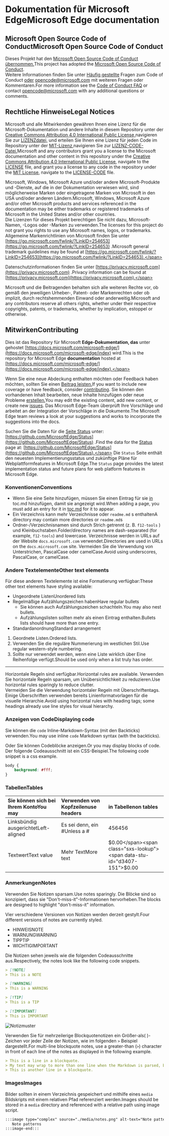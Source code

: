 # <a name="microsoft-edge-documentation"></a><span data-ttu-id="d3407-101">Dokumentation für Microsoft Edge</span><span class="sxs-lookup"><span data-stu-id="d3407-101">Microsoft Edge documentation</span></span>  

## <a name="microsoft-open-source-code-of-conduct"></a><span data-ttu-id="d3407-102">Microsoft Open Source Code of Conduct</span><span class="sxs-lookup"><span data-stu-id="d3407-102">Microsoft Open Source Code of Conduct</span></span>  

<span data-ttu-id="d3407-103">Dieses Projekt hat den [Microsoft Open Source Code of Conduct übernommen.](https://opensource.microsoft.com/codeofconduct)</span><span class="sxs-lookup"><span data-stu-id="d3407-103">This project has adopted the [Microsoft Open Source Code of Conduct](https://opensource.microsoft.com/codeofconduct).</span></span>  
<span data-ttu-id="d3407-104">Weitere Informationen finden Sie unter [Häufig gestellte](https://opensource.microsoft.com/codeofconduct/faq) Fragen zum Code of Conduct [oder](mailto:opencode@microsoft.com) opencode@microsoft.com mit weiteren Fragen oder Kommentaren.</span><span class="sxs-lookup"><span data-stu-id="d3407-104">For more information see the [Code of Conduct FAQ](https://opensource.microsoft.com/codeofconduct/faq) or contact [opencode@microsoft.com](mailto:opencode@microsoft.com) with any additional questions or comments.</span></span>  

## <a name="legal-notices"></a><span data-ttu-id="d3407-105">Rechtliche Hinweise</span><span class="sxs-lookup"><span data-stu-id="d3407-105">Legal Notices</span></span>  

<span data-ttu-id="d3407-106">Microsoft und alle Mitwirkenden gewähren Ihnen eine Lizenz für die Microsoft-Dokumentation und andere Inhalte in diesem Repository unter der [Creative Commons Attribution 4.0 International Public License,](https://creativecommons.org/licenses/by/4.0/legalcode)navigieren Sie zur [LIZENZdatei,](./LICENSE) und erteilen Sie Ihnen eine Lizenz für jeden Code im Repository unter der [MIT-Lizenz,](https://opensource.org/licenses/MIT)navigieren Sie zur [LIZENZ-CODE-Datei.](./LICENSE-CODE)</span><span class="sxs-lookup"><span data-stu-id="d3407-106">Microsoft and any contributors grant you a license to the Microsoft documentation and other content in this repository under the [Creative Commons Attribution 4.0 International Public License](https://creativecommons.org/licenses/by/4.0/legalcode), navigate to the [LICENSE](./LICENSE) file, and grant you a license to any code in the repository under the [MIT License](https://opensource.org/licenses/MIT), navigate to the [LICENSE-CODE](./LICENSE-CODE) file.</span></span>  

<span data-ttu-id="d3407-107">Microsoft, Windows, Microsoft Azure und/oder andere Microsoft-Produkte und -Dienste, auf die in der Dokumentation verwiesen wird, sind möglicherweise Marken oder eingetragene Marken von Microsoft in den USA und/oder anderen Ländern.</span><span class="sxs-lookup"><span data-stu-id="d3407-107">Microsoft, Windows, Microsoft Azure and/or other Microsoft products and services referenced in the documentation may be either trademarks or registered trademarks of Microsoft in the United States and/or other countries.</span></span>  
<span data-ttu-id="d3407-108">Die Lizenzen für dieses Projekt berechtigen Sie nicht dazu, Microsoft-Namen, -Logos oder -Marken zu verwenden.</span><span class="sxs-lookup"><span data-stu-id="d3407-108">The licenses for this project do not grant you rights to use any Microsoft names, logos, or trademarks.</span></span>  
<span data-ttu-id="d3407-109">Allgemeine Markenrichtlinien von Microsoft finden Sie unter [https://go.microsoft.com/fwlink/?LinkID=254653](https://go.microsoft.com/fwlink/?LinkID=254653) .</span><span class="sxs-lookup"><span data-stu-id="d3407-109">Microsoft general trademark guidelines may be found at [https://go.microsoft.com/fwlink/?LinkID=254653](https://go.microsoft.com/fwlink/?LinkID=254653).</span></span>  

<span data-ttu-id="d3407-110">Datenschutzinformationen finden Sie unter [https://privacy.microsoft.com](https://privacy.microsoft.com) .</span><span class="sxs-lookup"><span data-stu-id="d3407-110">Privacy information can be found at [https://privacy.microsoft.com](https://privacy.microsoft.com).</span></span>  

<span data-ttu-id="d3407-111">Microsoft und die Beitragenden behalten sich alle weiteren Rechte vor, ob gemäß den jeweiligen Urheber-, Patent- oder Markenrechten oder ob implizit, durch rechtshemmenden Einwand oder anderweitig.</span><span class="sxs-lookup"><span data-stu-id="d3407-111">Microsoft and any contributors reserve all others rights, whether under their respective copyrights, patents, or trademarks, whether by implication, estoppel or otherwise.</span></span>  

## <a name="contributing"></a><span data-ttu-id="d3407-112">Mitwirken</span><span class="sxs-lookup"><span data-stu-id="d3407-112">Contributing</span></span>  

<span data-ttu-id="d3407-113">Dies ist das Repository für Microsoft **Edge-Dokumentation, das** unter gehostet [https://docs.microsoft.com/microsoft-edge/](https://docs.microsoft.com/microsoft-edge/index) wird.</span><span class="sxs-lookup"><span data-stu-id="d3407-113">This is the repository for Microsoft Edge **documentation** hosted at [https://docs.microsoft.com/microsoft-edge/](https://docs.microsoft.com/microsoft-edge/index).</span></span>  

<span data-ttu-id="d3407-114">Wenn Sie eine neue Abdeckung enthalten möchten oder Feedback haben möchten, sollten Sie einen [Beitrag leisten.](./CONTRIBUTING.md)</span><span class="sxs-lookup"><span data-stu-id="d3407-114">If you want to include new coverage or have feedback, consider [contributing](./CONTRIBUTING.md).</span></span>  <span data-ttu-id="d3407-115">Sie können den vorhandenen Inhalt bearbeiten, neue Inhalte hinzufügen oder neue Probleme [erstellen.](https://github.com/MicrosoftDocs/edge-developer/issues)</span><span class="sxs-lookup"><span data-stu-id="d3407-115">You may edit the existing content, add new content, or create new [issues](https://github.com/MicrosoftDocs/edge-developer/issues).</span></span>  <span data-ttu-id="d3407-116">Das Microsoft Edge-Team überprüft Ihre Vorschläge und arbeitet an der Integration der Vorschläge in die Dokumente.</span><span class="sxs-lookup"><span data-stu-id="d3407-116">The Microsoft Edge team reviews a look at your suggestions and works to incorporate the suggestions into the docs.</span></span>  

<span data-ttu-id="d3407-117">Suchen Sie die Daten für die [Seite Status](https://developer.microsoft.com/microsoft-edge/status) unter:  [https://github.com/MicrosoftEdge/Status](https://github.com/MicrosoftEdge/Status) .</span><span class="sxs-lookup"><span data-stu-id="d3407-117">Find the data for the [Status](https://developer.microsoft.com/microsoft-edge/status) page at:  [https://github.com/MicrosoftEdge/Status](https://github.com/MicrosoftEdge/Status).</span></span>  <span data-ttu-id="d3407-118">Die `Status` Seite enthält den neuesten Implementierungsstatus und zukünftige Pläne für Webplattformfeatures in Microsoft Edge.</span><span class="sxs-lookup"><span data-stu-id="d3407-118">The `Status` page provides the latest implementation status and future plans for web platform features in Microsoft Edge.</span></span>

### <a name="conventions"></a><span data-ttu-id="d3407-119">Konventionen</span><span class="sxs-lookup"><span data-stu-id="d3407-119">Conventions</span></span>  

*   <span data-ttu-id="d3407-120">Wenn Sie eine Seite hinzufügen, müssen Sie einen Eintrag für sie [in](./microsoft-edge/toc.yml) toc.md hinzufügen, damit sie angezeigt wird.</span><span class="sxs-lookup"><span data-stu-id="d3407-120">When adding a page, you must add an entry for it in [toc.md](./microsoft-edge/toc.yml) for it to appear.</span></span>
*   <span data-ttu-id="d3407-121">Ein Verzeichnis kann mehr Verzeichnisse oder `readme.md` s enthalten</span><span class="sxs-lookup"><span data-stu-id="d3407-121">A directory may contain more directories or `readme.md`s</span></span>
*   <span data-ttu-id="d3407-122">Ordner-/Verzeichnisnamen sind durch Strich getrennt \(z. B. `f12-tools` \) und Kleinbuchstaben.</span><span class="sxs-lookup"><span data-stu-id="d3407-122">Folder/directory names are dash-separated \(for example, `f12-tools`\) and lowercase.</span></span>  <span data-ttu-id="d3407-123">Verzeichnisse werden in URLs auf der Website `docs.microsoft.com` verwendet.</span><span class="sxs-lookup"><span data-stu-id="d3407-123">Directories are used in URLs on the `docs.microsoft.com` site.</span></span>  <span data-ttu-id="d3407-124">Vermeiden Sie die Verwendung von Unterstrichen, PascalCase oder camelCase.</span><span class="sxs-lookup"><span data-stu-id="d3407-124">Avoid using underscores, PascalCase, or camelCase.</span></span>  

### <a name="other-text-elements"></a><span data-ttu-id="d3407-125">Andere Textelemente</span><span class="sxs-lookup"><span data-stu-id="d3407-125">Other text elements</span></span>  

<span data-ttu-id="d3407-126">Für diese anderen Textelemente ist eine Formatierung verfügbar:</span><span class="sxs-lookup"><span data-stu-id="d3407-126">These other text elements have styling available:</span></span>  

*   <span data-ttu-id="d3407-127">Ungeordnete Listen</span><span class="sxs-lookup"><span data-stu-id="d3407-127">Unordered lists</span></span>  
*   <span data-ttu-id="d3407-128">Regelmäßige Aufzählungszeichen haben</span><span class="sxs-lookup"><span data-stu-id="d3407-128">Have regular bullets</span></span>  
    *   <span data-ttu-id="d3407-129">Sie können auch Aufzählungszeichen schachteln.</span><span class="sxs-lookup"><span data-stu-id="d3407-129">You may also nest bullets.</span></span>  
    *   <span data-ttu-id="d3407-130">Aufzählungslisten sollten mehr als einen Eintrag enthalten.</span><span class="sxs-lookup"><span data-stu-id="d3407-130">Bullets lists should have more than one entry.</span></span>  
*   <span data-ttu-id="d3407-131">Standardanordnung</span><span class="sxs-lookup"><span data-stu-id="d3407-131">Standard arrangement</span></span> 

1.  <span data-ttu-id="d3407-132">Geordnete Listen.</span><span class="sxs-lookup"><span data-stu-id="d3407-132">Ordered lists.</span></span>  
1.  <span data-ttu-id="d3407-133">Verwenden Sie die reguläre Nummerierung im westlichen Stil.</span><span class="sxs-lookup"><span data-stu-id="d3407-133">Use regular western-style numbering.</span></span>  
1.  <span data-ttu-id="d3407-134">Sollte nur verwendet werden, wenn eine Liste wirklich über Eine Reihenfolge verfügt.</span><span class="sxs-lookup"><span data-stu-id="d3407-134">Should be used only when a list truly has order.</span></span>  

---  

<span data-ttu-id="d3407-135">Horizontale Regeln sind verfügbar.</span><span class="sxs-lookup"><span data-stu-id="d3407-135">Horizontal rules are available.</span></span>  <span data-ttu-id="d3407-136">Verwenden Sie horizontale Regeln sparsam, um Unübersichtlichkeit zu reduzieren.</span><span class="sxs-lookup"><span data-stu-id="d3407-136">Use horizontal rules sparingly to reduce clutter.</span></span>  
<span data-ttu-id="d3407-137">Vermeiden Sie die Verwendung horizontaler Regeln mit Überschriftentags. Einige Überschriften verwenden bereits Linienformatvorlagen für die visuelle Hierarchie.</span><span class="sxs-lookup"><span data-stu-id="d3407-137">Avoid using horizontal rules with heading tags; some headings already use line styles for visual hierarchy.</span></span>  

### <a name="displaying-code"></a><span data-ttu-id="d3407-138">Anzeigen von Code</span><span class="sxs-lookup"><span data-stu-id="d3407-138">Displaying code</span></span>  

<span data-ttu-id="d3407-139">Sie können die `code` Inline-Markdown-Syntax \(mit den Backticks\) verwenden.</span><span class="sxs-lookup"><span data-stu-id="d3407-139">You may use inline `code` Markdown syntax \(with the backticks\).</span></span>  

<span data-ttu-id="d3407-140">Oder Sie können Codeblöcke anzeigen.</span><span class="sxs-lookup"><span data-stu-id="d3407-140">Or you may display blocks of code.</span></span>  <span data-ttu-id="d3407-141">Der folgende Codeausschnitt ist ein CSS-Beispiel.</span><span class="sxs-lookup"><span data-stu-id="d3407-141">The following code snippet is a css example.</span></span>  

```css
body {
    background: #fff;
}
```  

### <a name="tables"></a><span data-ttu-id="d3407-142">Tabellen</span><span class="sxs-lookup"><span data-stu-id="d3407-142">Tables</span></span>  

| <span data-ttu-id="d3407-143">Sie können sich bei Ihrem Konto</span><span class="sxs-lookup"><span data-stu-id="d3407-143">You may</span></span> | <span data-ttu-id="d3407-144">Verwenden von Kopfzeilen</span><span class="sxs-lookup"><span data-stu-id="d3407-144">use headers</span></span> | <span data-ttu-id="d3407-145">in Tabellen</span><span class="sxs-lookup"><span data-stu-id="d3407-145">on tables</span></span> |  
|:--- |:--- |:--- |  
| <span data-ttu-id="d3407-146">Linksbündig ausgerichtet</span><span class="sxs-lookup"><span data-stu-id="d3407-146">Left-aligned</span></span> | <span data-ttu-id="d3407-147">Es sei denn, ein #</span><span class="sxs-lookup"><span data-stu-id="d3407-147">Unless a #</span></span> | <span data-ttu-id="d3407-148">456</span><span class="sxs-lookup"><span data-stu-id="d3407-148">456</span></span> |  
| <span data-ttu-id="d3407-149">Textwert</span><span class="sxs-lookup"><span data-stu-id="d3407-149">Text value</span></span> | <span data-ttu-id="d3407-150">Mehr Text</span><span class="sxs-lookup"><span data-stu-id="d3407-150">More text</span></span> | <span data-ttu-id="d3407-151">$0.00</span><span class="sxs-lookup"><span data-stu-id="d3407-151">$0.00</span></span> |  

### <a name="notes"></a><span data-ttu-id="d3407-152">Anmerkungen</span><span class="sxs-lookup"><span data-stu-id="d3407-152">Notes</span></span>  

<span data-ttu-id="d3407-153">Verwenden Sie Notizen sparsam.</span><span class="sxs-lookup"><span data-stu-id="d3407-153">Use notes sparingly.</span></span>  <span data-ttu-id="d3407-154">Die Blöcke sind so konzipiert, dass sie "Don't-miss-it"-Informationen hervorheben.</span><span class="sxs-lookup"><span data-stu-id="d3407-154">The blocks are designed to highlight "don't-miss-it" information.</span></span>  

<span data-ttu-id="d3407-155">Vier verschiedene Versionen von Notizen werden derzeit gestylt.</span><span class="sxs-lookup"><span data-stu-id="d3407-155">Four different versions of notes are currently styled.</span></span>  

*   <span data-ttu-id="d3407-156">HINWEIS</span><span class="sxs-lookup"><span data-stu-id="d3407-156">NOTE</span></span>  
*   <span data-ttu-id="d3407-157">WARNUNG</span><span class="sxs-lookup"><span data-stu-id="d3407-157">WARNING</span></span>  
*   <span data-ttu-id="d3407-158">TIPP</span><span class="sxs-lookup"><span data-stu-id="d3407-158">TIP</span></span>  
*   <span data-ttu-id="d3407-159">WICHTIG</span><span class="sxs-lookup"><span data-stu-id="d3407-159">IMPORTANT</span></span>  

<span data-ttu-id="d3407-160">Die Notizen sehen jeweils wie die folgenden Codeausschnitte aus.</span><span class="sxs-lookup"><span data-stu-id="d3407-160">Respectively, the notes look like the following code snippets.</span></span>  

```md
> [!NOTE]
> This is a NOTE  
```  

```md
> [!WARNING]
> This is a WARNING  
```  

```md
> [!TIP]
> This is a TIP  
```  

```md
> [!IMPORTANT]
> This is IMPORTANT  
```  

![Notizmuster](./media/notes.png)

<span data-ttu-id="d3407-162">Verwenden Sie für mehrzeilerige Blockquotenotizen ein Größer-als\( \)-Zeichen vor jeder Zeile der Notizen, wie im folgenden `>` Beispiel dargestellt.</span><span class="sxs-lookup"><span data-stu-id="d3407-162">For multi-line blockquote notes, use a greater-than \(`>`\) character in front of each line of the notes as displayed in the following example.</span></span>  

```md
> This is a line in a blockquote.  
> My text may wrap to more than one line when the Markdown is parsed, but I must include all my information within a single \(sometimes very long line\) in the Markdown.  
> This is another line in a blockquote.  
```

### <a name="images"></a><span data-ttu-id="d3407-163">Images</span><span class="sxs-lookup"><span data-stu-id="d3407-163">Images</span></span>  

<span data-ttu-id="d3407-164">Bilder sollten in einem Verzeichnis gespeichert und mithilfe eines `media` Bildskripts mit einem relativen Pfad referenziert werden.</span><span class="sxs-lookup"><span data-stu-id="d3407-164">Images should be stored in a `media` directory and referenced with a relative path using image script.</span></span>  

<!--  `![Note patterns](media/notes.png)`  -->  

```md
:::image type="complex" source="./media/notes.png" alt-text="Note patterns" lightbox="./media/notes.png":::
   Note patterns  
:::image-end:::  
```  
